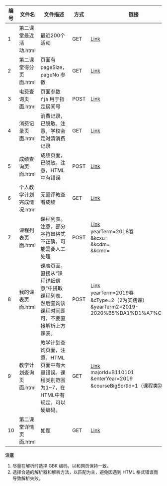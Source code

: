 


| 编号 | 文件名                | 文件描述      | 方式                                                       | 链接                                                         |
| ---- | --------------------- | ------------- | ------------------------------------------------------------ | ---- |
| 1    | 第二课堂最近活动.html | 最近200个活动 | GET | [Link](http://sc.sit.edu.cn/public/activity/activityList.action?pageNo=1&pageSize=200&categoryId=&activityName=) |
| 2    | 第二课堂得分页面.html | 页面有pageSize，pageNo 参数  |GET |[Link](http://sc.sit.edu.cn/public/pcenter/scoreDetail.action?pageSize=200) |
| 3 | 电费查询页面.html | 页面参数 `fjh` 用于指定房间号 | POST | [Link](http://card.sit.edu.cn/dk_xxmh.jsp?actionType=init&selectstate=on&fjh=103110) |
| 4 | 消费记录页面.html | 消费记录，已脱敏。注意，学校会定时清消费记录 | GET | [Link](http://card.sit.edu.cn/personalxiaofei.jsp?page=1&from=20200101&to=20200431) |
| 5 | 成绩查询页面.html | 成绩页面，已脱敏。注意，HTML中有错误 | POST | [Link](http://ems.sit.edu.cn:85/student/graduate/scorelist.jsp?yearterm=2020%B4%BA&studentID=学号) |
| 6 | 个人教学计划完成情况.html | 无需评教查看成绩 | GET | [Link](http://ems.sit.edu.cn:85/student/graduate/viewcreditdetail.jsp?) |
| 7 | 课程列表页面.html | 课程列表。注意，部分字符串格式不正确，可能需要人工处理 | POST | [Link](http://ems.sit.edu.cn:85/student/selCourse/mycourselist.jsp)<br>yearTerm=2018春<br>&kcxu=<br>&kcdm=<br>&kcmc= |
| 8 | 我的课表页面.html | 课表页面。直接从“课程详细信息”中提取课程列表、然后查询该课程时间即可，不要直接解析上方课表。 | POST | [Link](http://ems.sit.edu.cn:85/student/selCourse/syllabuslist.jsp)<br>yearTerm=2019春<br>&cType=2（2为实践课）<br>&yearTerm2=2019-2020%B5%DA1%D1%A7%C6%DA |
| 9 | 教学计划查询页面.html | 教学计划查询页面，注意，HTML 页面中有大量错误。课程类别范围为1~7，在HTML中有规定，可以硬编码。 | GET | [Link](http://ems.sit.edu.cn:85/student/course.jsp)<br>majorId=B110101<br>&enterYear=2019<br>&courseBigSortId=1（课程类别） |
| 10 | 第二课堂详情页面.html | 如题 | GET | [Link](http://sc.sit.edu.cn/public/activity/activityDetail.action?activityId=) |

**注意**

1. 尽量在解析时选择 GBK 编码，以和网页保持一致。
2. 选择合适的解析器和解析方法，以匹配为主，避免因遇到 HTML 格式错误而导致解析失败。